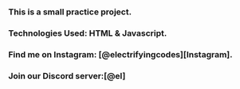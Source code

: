 ### This is a small practice project.

### Technologies Used: HTML & Javascript.

### Find me on Instagram: [@electrifyingcodes][Instagram].
### Join our Discord server:[@el]

[Instgram]: https://www.instagram.com/electrifying_codes
[discord]: https://discord.com/in